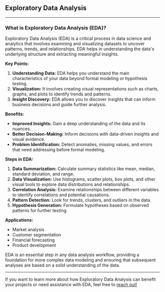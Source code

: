 ## Exploratory Data Analysis

---

### What is Exploratory Data Analysis (EDA)?

Exploratory Data Analysis (EDA) is a critical process in data science and analytics that involves examining and visualizing datasets to uncover patterns, trends, and relationships. EDA helps in understanding the data's underlying structure and extracting meaningful insights.

**Key Points:**
1. **Understanding Data:** EDA helps you understand the main characteristics of your data beyond formal modeling or hypothesis testing.
2. **Visualization:** It involves creating visual representations such as charts, graphs, and plots to identify trends and patterns.
3. **Insight Discovery:** EDA allows you to discover insights that can inform business decisions and guide further analysis.

**Benefits:**
- **Improved Insights:** Gain a deep understanding of the data and its nuances.
- **Better Decision-Making:** Inform decisions with data-driven insights and visual evidence.
- **Problem Identification:** Detect anomalies, missing values, and errors that need addressing before formal modeling.

**Steps in EDA:**
1. **Data Summarization:** Calculate summary statistics like mean, median, standard deviation, and range.
2. **Data Visualization:** Use histograms, scatter plots, box plots, and other visual tools to explore data distributions and relationships.
3. **Correlation Analysis:** Examine relationships between different variables to identify correlations and potential causations.
4. **Pattern Detection:** Look for trends, clusters, and outliers in the data.
5. **Hypothesis Generation:** Formulate hypotheses based on observed patterns for further testing.

**Applications:**
- Market analysis
- Customer segmentation
- Financial forecasting
- Product development

EDA is an essential step in any data analysis workflow, providing a foundation for more complex data modeling and ensuring that subsequent analyses are based on a solid understanding of the data.

---

If you want to learn more about how Exploratory Data Analysis can benefit your projects or need assistance with EDA, feel free to [reach out!](https://x.com/mercy_mts)
